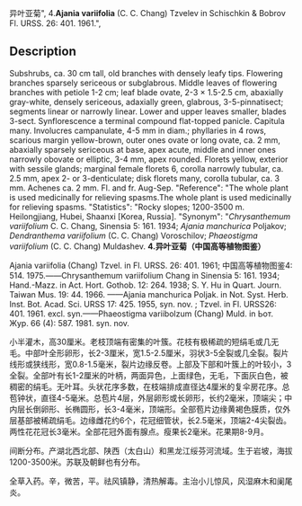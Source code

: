 异叶亚菊",
4.**Ajania variifolia** (C. C. Chang) Tzvelev in Schischkin & Bobrov Fl. URSS. 26: 401. 1961.",

## Description
Subshrubs, ca. 30 cm tall, old branches with densely leafy tips. Flowering branches sparsely sericeous or subglabrous. Middle leaves of flowering branches with petiole 1-2 cm; leaf blade ovate, 2-3 × 1.5-2.5 cm, abaxially gray-white, densely sericeous, adaxially green, glabrous, 3-5-pinnatisect; segments linear or narrowly linear. Lower and upper leaves smaller, blades 3-sect. Synflorescence a terminal compound flat-topped panicle. Capitula many. Involucres campanulate, 4-5 mm in diam.; phyllaries in 4 rows, scarious margin yellow-brown, outer ones ovate or long ovate, ca. 2 mm, abaxially sparsely sericeous at base, apex acute, middle and inner ones narrowly obovate or elliptic, 3-4 mm, apex rounded. Florets yellow, exterior with sessile glands; marginal female florets 6, corolla narrowly tubular, ca. 2.5 mm, apex 2- or 3-denticulate; disk florets many, corolla tubular, ca. 3 mm. Achenes ca. 2 mm. Fl. and fr. Aug-Sep.
  "Reference": "The whole plant is used medicinally for relieving spasms.The whole plant is used medicinally for relieving spasms.
  "Statistics": "Rocky slopes; 1200-3500 m. Heilongjiang, Hubei, Shaanxi [Korea, Russia].
  "Synonym": "*Chrysanthemum variifolium* C. C. Chang, Sinensia 5: 161. 1934; *Ajania manchurica* Poljakov; *Dendranthema variifolium* (C. C. Chang) Voroschilov; *Phaeostigma variifolium* (C. C. Chang) Muldashev.
**4.异叶亚菊（中国高等植物图鉴）**

Ajania variifolia (Chang) Tzvel. in Fl. URSS. 26: 401. 1961; 中国高等植物图鉴4: 514. 1975.——Chrysanthemum variifolium Chang in Sinensia 5: 161. 1934; Hand.-Mazz. in Act. Hort. Gothob. 12: 264. 1938; S. Y. Hu in Quart. Journ. Taiwan Mus. 19: 44. 1966. ——Ajania manchurica Poljak. in Not. Syst. Herb. Inst. Bot. Acad. Sci. URSS 17: 425. 1955, syn. nov. ; Tzvel. in Fl. URSS26: 401. 1961. excl. syn.——Phaeostigma variibolzum (Chang) Muld. in Ьот. Жур. 66 (4): 587. 1981. syn. nov.

小半灌木，高30厘米。老枝顶端有密集的叶簇。花枝有极稀疏的短绢毛或几无毛。中部叶全形卵形，长2-3厘米，宽1.5-2.5厘米，羽状3-5全裂或几全裂。裂片线形或狭线形，宽0.8-1.5毫米，裂片边缘反卷。上部及下部和叶簇上的叶较小，3全裂。全部叶有长1-2厘米的叶柄，两面异色，上面绿色，无毛，下面灰白色，被稠密的绢毛。无叶耳。头状花序多数，在枝端排成直径达4厘米的复伞房花序。总苞钟状，直径4-5毫米。总苞片4层，外层卵形或长卵形，长约2毫米，顶端尖；中内层长倒卵形、长椭圆形，长3-4毫米，顶端形。全部苞片边缘黄褐色膜质，仅外层基部被稀疏绢毛。边缘雌花约6个，花冠细管状，长2.5毫米，顶端2-4尖裂齿。两性花花冠长3毫米。全部花冠外面有腺点。瘦果长2毫米。花果期8-9月。

间断分布。产湖北西北部、陕西（太白山）和黑龙江绥芬河流域。生于岩坡，海拔1200-3500米。苏联及朝鲜也有分布。

全草入药。辛，微苦，平。祛风镇静，清热解毒。主治小儿惊风，风湿麻木和阑尾炎。
